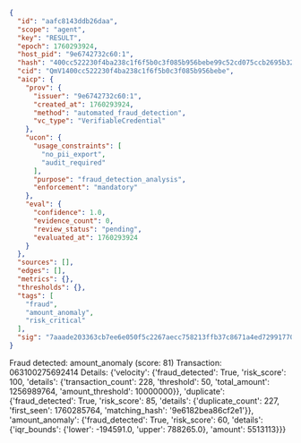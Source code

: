 ```json
{
  "id": "aafc8143ddb26daa",
  "scope": "agent",
  "key": "RESULT",
  "epoch": 1760293924,
  "host_pid": "9e6742732c60:1",
  "hash": "400cc522230f4ba238c1f6f5b0c3f085b956bebe99c52cd075ccb2695b322aab",
  "cid": "QmV1400cc522230f4ba238c1f6f5b0c3f085b956bebe",
  "aicp": {
    "prov": {
      "issuer": "9e6742732c60:1",
      "created_at": 1760293924,
      "method": "automated_fraud_detection",
      "vc_type": "VerifiableCredential"
    },
    "ucon": {
      "usage_constraints": [
        "no_pii_export",
        "audit_required"
      ],
      "purpose": "fraud_detection_analysis",
      "enforcement": "mandatory"
    },
    "eval": {
      "confidence": 1.0,
      "evidence_count": 0,
      "review_status": "pending",
      "evaluated_at": 1760293924
    }
  },
  "sources": [],
  "edges": [],
  "metrics": {},
  "thresholds": {},
  "tags": [
    "fraud",
    "amount_anomaly",
    "risk_critical"
  ],
  "sig": "7aaade203363cb7ee6e050f5c2267aecc758213ffb37c8671a4ed72991770da0"
}
```

Fraud detected: amount_anomaly (score: 81)
Transaction: 063100275692414
Details: {'velocity': {'fraud_detected': True, 'risk_score': 100, 'details': {'transaction_count': 228, 'threshold': 50, 'total_amount': 1256989764, 'amount_threshold': 10000000}}, 'duplicate': {'fraud_detected': True, 'risk_score': 85, 'details': {'duplicate_count': 227, 'first_seen': 1760285764, 'matching_hash': '9e6182bea86cf2e1'}}, 'amount_anomaly': {'fraud_detected': True, 'risk_score': 60, 'details': {'iqr_bounds': {'lower': -194591.0, 'upper': 788265.0}, 'amount': 5513113}}}
